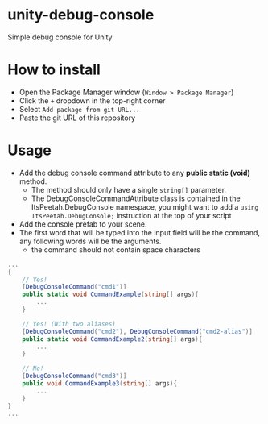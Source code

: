 # unity-debug-console

Simple debug console for Unity

# How to install

- Open the Package Manager window (`Window > Package Manager`)
- Click the `+` dropdown in the top-right corner
- Select `Add package from git URL...`
- Paste the git URL of this repository

# Usage

- Add the debug console command attribute to any **public static (void)** method.
  - The method should only have a single `string[]` parameter.
  - The DebugConsoleCommandAttribute class is contained in the ItsPeetah.DebugConsole namespace, you might want to add a `using ItsPeetah.DebugConsole;` instruction at the top of your script
- Add the console prefab to your scene.
- The first word that will be typed into the input field will be the command, any following words will be the arguments.
  - the command should not contain space characters

```cs
...
{
    // Yes!
    [DebugConsoleCommand("cmd1")]
    public static void CommandExample(string[] args){
        ...
    }

    // Yes! (With two aliases)
    [DebugConsoleCommand("cmd2"), DebugConsoleCommand("cmd2-alias")]
    public static void CommandExample2(string[] args){
        ...
    }

    // No!
    [DebugConsoleCommand("cmd3")]
    public void CommandExample3(string[] args){
        ...
    }
}
...
```
